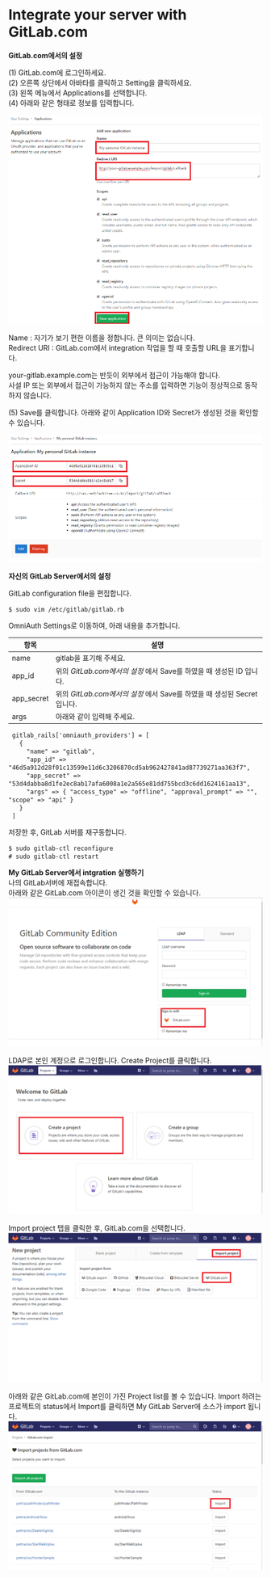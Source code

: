 # Integrate your server with GitLab.com


**GitLab.com에서의 설정**  

(1) GitLab.com에 로그인하세요.  
(2) 오른쪽 상단에서 아바타를 클릭하고 Setting을 클릭하세요.  
(3) 왼쪽 메뉴에서 Applications를 선택합니다.  
(4) 아래와 같은 형태로 정보를 입력합니다.

![](/assets/Integrate_your_server_with_GitLab_com_1.png)  

Name : 자기가 보기 편한 이름을 정합니다. 큰 의미는 없습니다.  
Redirect URI : GitLab.com에서 integration 작업을 할 때 호출할 URL을 표기합니다.  

your-gitlab.example.com는 반듯이 외부에서 접근이 가능해야 합니다.  
사설 IP 또는 외부에서 접근이 가능하지 않는 주소를 입력하면 기능이 정상적으로 동작하지 않습니다. 

(5) Save를 클릭합니다. 아래와 같이 Application ID와 Secret가 생성된 것을 확인할 수 있습니다.  

![](/assets/Integrate_your_server_with_GitLab_com_2.png)  


**자신의 GitLab Server에서의 설정**  

GitLab configuration file을 편집합니다.  
```
$ sudo vim /etc/gitlab/gitlab.rb
```
OmniAuth Settings로 이동하여, 아래 내용을 추가합니다.  

| 항목 | 설명 |
|---|---|
| name | gitlab을 표기해 주세요. |
| app_id | 위의 _GitLab.com에서의 설정_ 에서 Save를 하였을 때 생성된 ID 입니다. | 
| app_secret | 위의 _GitLab.com에서의 설정_ 에서 Save를 하였을 때 생성된 Secret 입니다. | 
| args | 아래와 같이 입력해 주세요.|

```
 gitlab_rails['omniauth_providers'] = [
   {
     "name" => "gitlab",
     "app_id" => "46d5a912d28f01c13599e11d6c3206870cd5ab962427841ad87739271aa363f7",
     "app_secret" => "53d4dabba8d1fe2ec8ab17afa6008a1e2a565e81dd755bcd3c6dd1624161aa13",
     "args" => { "access_type" => "offline", "approval_prompt" => "", "scope" => "api" }
   }
 ]

```

저장한 후, GitLab 서버를 재구동합니다.  
```
$ sudo gitlab-ctl reconfigure  
# sudo gitlab-ctl restart  
```

**My GitLab Server에서 intgration 실행하기**  
나의 GitLab서버에 재접속합니다.  
아래와 같은 GitLab.com 아이콘이 생긴 것을 확인할 수 있습니다.  
![](/assets/Integrate_your_server_with_GitLab_com_3.png)  

LDAP로 본인 계정으로 로그인합니다. Create Project를 클릭합니다.  
![](/assets/Integrate_your_server_with_GitLab_com_4.png)  

Import project 탭을 클릭한 후, GitLab.com을 선택합니다.  
![](/assets/Integrate_your_server_with_GitLab_com_5.png)  

아래와 같은 GitLab.com에 본인이 가진 Project list를 볼 수 있습니다. Import 하려는 프로젝트의 status에서 Import를 클릭하면 My GitLab Server에 소스가 import 됩니다.  
![](/assets/Integrate_your_server_with_GitLab_com_6.png)  